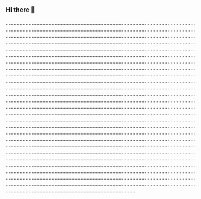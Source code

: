 ### Hi there 👋

.............................................................................................................................................................................................................................................................................................................................................................................................................................................................................................................................................................................................................................................................................................................................................................................................................................................................................................................................................................................................................................................................................................................................................................................................................................................................................................................................................................................................................................................................................................................................................................................................................................................................................................................................................................................................................................................................................................................................................................................................................................................................................................................................................................................................................................................................................................................................................................................................................................................................................................................................................................................................................................................................................................................................................................................................................................................................................................................................................................................................................................................................................................................................................................................................................................................................................................................................................................................................................................................